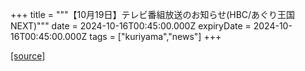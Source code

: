 +++
title = """【10月19日】テレビ番組放送のお知らせ(HBC/あぐり王国NEXT)"""
date = 2024-10-16T00:45:00.000Z
expiryDate = 2024-10-16T00:45:00.000Z
tags = ["kuriyama","news"]
+++


[[source]](https://www.town.kuriyama.hokkaido.jp/soshiki/28/29148.html)
